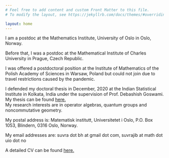 ```yaml
---
# Feel free to add content and custom Front Matter to this file.
# To modify the layout, see https://jekyllrb.com/docs/themes/#overriding-theme-defaults

layout: home
---
```


I am a postdoc at the Mathematics Institute, University of Oslo in Oslo, Norway.

Before that, I was a postdoc at the Mathematical Institute of Charles University in Prague, Czech Republic.

I was offered a postdoctoral position at the Institute of Mathematics of the
Polish Academy of Sciences in Warsaw, Poland but could not join due to travel restrictions caused by the pandemic.

I defended my doctoral thesis in December, 2020 at the Indian Statistical
Institute in Kolkata, India under the supervision of Prof. Debashish Goswami. My
thesis can be found
[here.](http://library.isical.ac.in:8080/jspui/bitstream/10263/7092/3/20201016-SuvrajitBhattacharjee-Thesis-rev2.pdf)                                                   
My research interests are in operator algebras, quantum groups and
noncommutative geometry. 

My postal address is: Matematisk institutt, Universitetet i Oslo, P.O. Box 1053,
Blindern, 0316 Oslo, Norway.

My email addresses are: suvra dot bh at gmail dot com, suvrajib at math dot uio
dot no

A detailed CV can be found [here.](suvrajit-bhattacharjee-cv.pdf)
